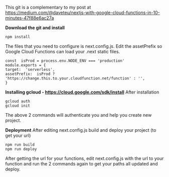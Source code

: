 This git is a complementary to my post at https://medium.com/@daveteu/nextjs-with-google-cloud-functions-in-10-minutes-47f88e6ac27a

**Download the git and install**

    npm install

The files that you need to configure is next.config.js. Edit the assetPrefix so Google Cloud Functions can load your .next static files.

    const  isProd = process.env.NODE_ENV === 'production'
    module.exports = {
    target:  'serverless',
    assetPrefix:  isProd ? 'https://change.this.to.your.cloudfunction.net/function' : '',
    }
**Installing gcloud - https://cloud.google.com/sdk/install**
After installation

    gcloud auth
    gcloud init
The above 2 commands will authenticate you and help you create new project.

**Deployment**
After editing next.config.js build and deploy your project (to get your url)

    npm run build
    npm run deploy

After getting the url for your functions, edit next.config.js with the url to your function and run the 2 commands again to get your paths all updated and deploy.